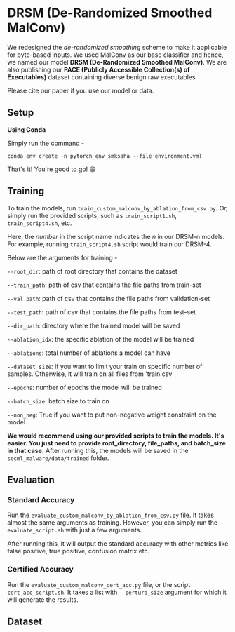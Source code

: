 # DRSM (De-Randomized Smoothed MalConv)

We redesigned the *de-randomized smoothing* scheme to make it applicable for byte-based inputs. We used MalConv as our base classifier and hence, we named our model **DRSM (De-Randomized Smoothed MalConv)**. We are also publishing our **PACE (Publicly Accessible Collection(s) of Executables)** dataset containing diverse benign raw executables.

Please cite our paper if you use our model or data.


## Setup
**Using Conda**

Simply run the command - 

`conda env create -n pytorch_env_smksaha --file environment.yml`

That's it! You're good to go! :smile:

## Training

To train the models, run `train_custom_malconv_by_ablation_from_csv.py`. Or, simply run the provided scripts, such as `train_script1.sh`, `train_script4.sh`, etc. 

Here, the *number* in the script name indicates the *n* in our DRSM-n models. For example, running `train_script4.sh` script would train our DRSM-4.

Below are the arguments for training - 

`--root_dir`: path of root directory that contains the dataset

`--train_path`: path of csv that contains the file paths from train-set

`--val_path`: path of csv that contains the file paths from validation-set

`--test_path`: path of csv that contains the file paths from test-set

`--dir_path`: directory where the trained model will be saved

`--ablation_idx`: the specific ablation of the model will be trained

`--ablations`: total number of ablations a model can have

`--dataset_size`: if you want to limit your train on specific number of samples. Otherwise, it will train on all files from 'train.csv'

`--epochs`: number of epochs the model will be trained

`--batch_size`: batch size to train on

`--non_neg`: True if you want to put non-negative weight constraint on the model


**We would recommend using our provided scripts to train the models. It's easier. You just need to provide root_directory, file_paths, and batch_size in that case.** After running this, the models will be saved in the `secml_malware/data/trained` folder. 

## Evaluation
### Standard Accuracy
Run the `evaluate_custom_malconv_by_ablation_from_csv.py` file. It takes almost the same arguments as training. However, you can simply run the `evaluate_script.sh` with just a few arguments.

After running this, it will output the standard accuracy with other metrics like false positive, true positive, confusion matrix etc.


### Certified Accuracy
Run the `evaluate_custom_malconv_cert_acc.py` file, or the script `cert_acc_script.sh`. It takes a list with `--perturb_size` argument for which it will generate the results.

## Dataset
